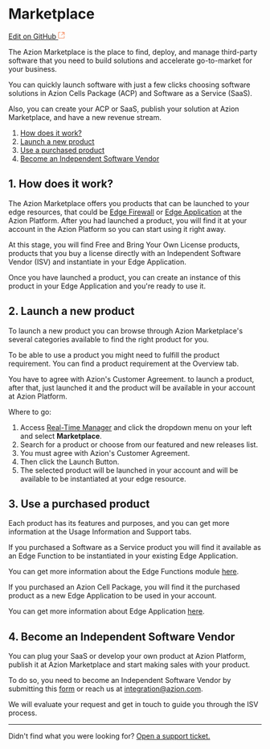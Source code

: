 # Marketplace

[Edit on GitHub <svg width="14" height="14" xmlns="http://www.w3.org/2000/svg"><g fill="none" stroke="#F3652B"><path d="M4.81.71H.672v11.43H12.1V8.001" stroke-width=".8"/><path d="M6.87.786h5.155V5.94M6.31 6.5L12.026.786"/></g></svg>](https://github.com/aziontech/docs_en/edit/master/marketplace/index.md)

The Azion Marketplace is the place to find, deploy, and manage third-party software that you need to build solutions and accelerate go-to-market for your business.

You can quickly launch software with just a few clicks choosing software solutions in Azion Cells Package (ACP) and Software as a Service (SaaS).

Also, you can create your ACP or SaaS, publish your solution at Azion Marketplace, and have a new revenue stream. 

1. [How does it work?](#1-how-does-it-work)
2. [Launch a new product](#2-launch-a-new-product)
3. [Use a purchased product](#3-use-a-purchased-product)
4. [Become an Independent Software Vendor](#4-become-an-independent-software-vendor)



## 1. How does it work?

The Azion Marketplace offers you products that can be launched to your edge resources, that could be [Edge Firewall](../edge-firewall/index.md) or [Edge Application](../edge-application/index.md) at the Azion Platform. After you had launched a product, you will find it at your account in the Azion Platform so you can start using it right away.

At this stage, you will find Free and Bring Your Own License products, products that you buy a license directly with an Independent Software Vendor (ISV) and instantiate in your Edge Application. 

Once you have launched a product, you can create an instance of this product in your Edge Application and you're ready to use it.



## 2. Launch a new product

To launch a new product you can browse through Azion Marketplace's several categories available to find the right product for you.

To be able to use a product you might need to fulfill the product requirement. You can find a product requirement at the Overview tab.

You have to agree with Azion's Customer Agreement. to launch a product, after that, just launched it and the product will be available in your account at Azion Platform. 

Where to go:

1. Access [Real-Time Manager](https://manager.azion.com/) and click the dropdown menu on your left and select **Marketplace**.
2. Search for a product or choose from our featured and new releases list.
3. You must agree with Azion's Customer Agreement.
4. Then click the Launch Button.
5. The selected product will be launched in your account and will be available to be instantiated at your edge resource.



## 3. Use a purchased product

Each product has its features and purposes, and you can get more information at the Usage Information and Support tabs.

If you purchased a Software as a Service product you will find it available as an Edge Function to be instantiated in your existing Edge Application. 

You can get more information about the Edge Functions module [here](../edge-functions/index.md).

If you purchased an Azion Cell Package, you will find it the purchased product as a new Edge Application to be used in your account. 

You can get more information about Edge Application [here](../edge-application/index.md). 



## 4. Become an Independent Software Vendor

You can plug your SaaS or develop your own product at Azion Platform, publish it at Azion Marketplace and start making sales with your product.

To do so, you need to become an Independent Software Vendor by submitting this [form](https://forms.gle/GBVxKnE6JeKEzuhTA) or reach us at integration@azion.com.

We will evaluate your request and get in touch to guide you through the ISV process.



---

Didn't find what you were looking for? [Open a support ticket.](https://tickets.azion.com/)